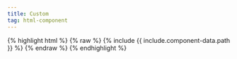```yaml
---
title: Custom
tag: html-component
---
```


{% highlight html %}
{% raw %}
      {% include {{ include.component-data.path }} %}
{% endraw %}
{% endhighlight %}